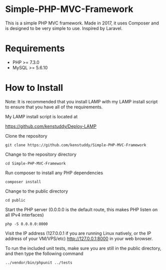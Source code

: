 # Simple-PHP-MVC-Framework
This is a simple PHP MVC framework. Made in 2017, it uses Composer and is designed to be very simple to use. Inspired by Laravel. 

# Requirements
* PHP >= 7.3.0
* MySQL >= 5.6.10

# How to Install
Note: It is recommended that you install LAMP with my LAMP install script to ensure that you have all of the requirements.

My LAMP install script is located at

https://github.com/kenstuddy/Deploy-LAMP

Clone the repository

```
git clone https://github.com/kenstuddy/Simple-PHP-MVC-Framework
```

Change to the repository directory

```
cd Simple-PHP-MVC-Framework
```

Run composer to install any PHP dependencies

```
composer install
```

Change to the public directory

```
cd public
```

Start the PHP server (0.0.0.0 is the default route, this makes PHP listen on all IPv4 interfaces)

```
php -S 0.0.0.0:8000
```

Visit the IP address (127.0.0.1 if you are running Linux natively, or the IP address of your VM/VPS/etc) http://127.0.0.1:8000 in your web browser.

To run the included unit tests, make sure you are still in the public directory, and then type the following command

```
../vendor/bin/phpunit ../tests
```
